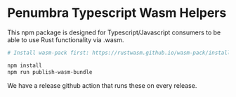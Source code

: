 # Penumbra Typescript Wasm Helpers

This npm package is designed for Typescript/Javascript consumers to be able to
use Rust functionality via .wasm.

```bash
# Install wasm-pack first: https://rustwasm.github.io/wasm-pack/installer/

npm install
npm run publish-wasm-bundle
```

We have a release github action that runs these on every release.
